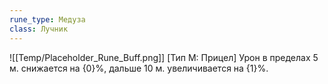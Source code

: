 ```yaml
---
rune_type: Медуза
class: Лучник
---
```

![[Temp/Placeholder_Rune_Buff.png]]
[Тип М: Прицел] Урон в пределах 5 м. снижается на {0}%, дальше 10 м. увеличивается на {1}%.
